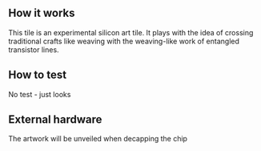 <!---

This file is used to generate your project datasheet. Please fill in the information below and delete any unused
sections.

You can also include images in this folder and reference them in the markdown. Each image must be less than
512 kb in size, and the combined size of all images must be less than 1 MB.
-->

## How it works

This tile is an experimental silicon art tile. It plays with the idea of crossing traditional crafts like weaving with the weaving-like work of entangled transistor lines. 

## How to test

No test - just looks

## External hardware

The artwork will be unveiled when decapping the chip
